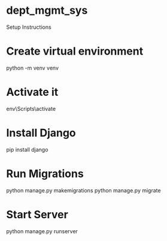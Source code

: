 # dept_mgmt_sys

Setup Instructions

# Create virtual environment
python -m venv venv

# Activate it
env\Scripts\activate    

# Install Django
pip install django

# Run Migrations
python manage.py makemigrations
python manage.py migrate

# Start Server
python manage.py runserver


